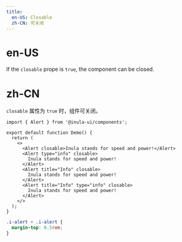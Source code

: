 ```yaml
---
title:
  en-US: Closable
  zh-CN: 可关闭
---
```


# en-US

If the `closable` prope is `true`, the component can be closed.

# zh-CN

`closable` 属性为 `true` 时，组件可关闭。

```tsx
import { Alert } from '@inula-ui/components';

export default function Demo() {
  return (
    <>
      <Alert closable>Inula stands for speed and power!</Alert>
      <Alert type="info" closable>
        Inula stands for speed and power!
      </Alert>
      <Alert title="Info" closable>
        Inula stands for speed and power!
      </Alert>
      <Alert title="Info" type="info" closable>
        Inula stands for speed and power!
      </Alert>
    </>
  );
}
```

```scss
.i-alert + .i-alert {
  margin-top: 0.5rem;
}
```
